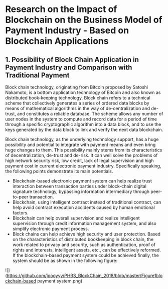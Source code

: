 # Research on the Impact of Blockchain on the Business Model of Payment Industry - Based on Blockchain Applications
## 1.	Possibility of Block Chain Application in Payment Industry and Comparison with Traditional Payment
Block chain technology, originating from Bitcoin proposed by Satoshi Nakamoto, is a bottom application technology of Bitcoin and also known as distributed book-keeping technology. Block chain refers to a technical scheme that collectively generates a series of ordered data blocks by means of mathematical algorithms in the way of de-centralization and de-trust, and constitutes a reliable database. The scheme allows any number of user nodes in the system to compute and record data for a period of time through a specific cryptographic algorithm into a data block, and to use the keys generated by the data block to link and verify the next data blockchain. 

Block chain technology, as the underlying technology support, has a huge possibility and potential to integrate with payment means and even bring huge changes to them. This possibility mainly stems from its characteristics of decentralization, de-trust and de-risk. It can well solve the problems of high network security risk, low credit, lack of legal supervision and high payment cost in current electronic payment industry. Specifically speaking, the following points demonstrate its main potentials.
* Blockchain-based electronic payment system can help realize trust interaction between transaction parties under block-chain digital signature technology, bypassing information intermediary through peer-to-peer transaction.
* Blockchain, using intelligent contract instead of traditional contract, can help avoid contract execution accidents caused by human emotional factors.
* Blockchain can help overall supervision and realize intelligent supervision through credit information management system, and also simplify electronic payment process. 
* Block chains can help achieve high security and user protection. Based on the characteristics of distributed bookkeeping in block chain, the work related to privacy and security, such as authentication, proof of rights and interests, intelligent assets, etc., can be effectively reformed.
If the blockchain-based payment system could be achieved finally, the system should be as shown in the following figure:

![](https://github.com/joooyyy/PHBS_BlockChain_2018/blob/master/Figure1blockchain-based payment system.png)
